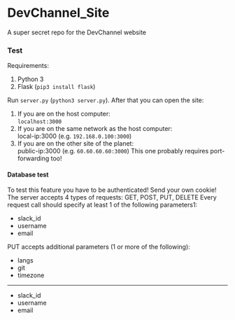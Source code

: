 # DevChannel_Site
A super secret repo for the DevChannel website

### Test
Requirements:
  1. Python 3
  2. Flask (`pip3 install flask`)

Run `server.py` (`python3 server.py`). After that you can open the site:
  1. If you are on the host computer:  
    `localhost:3000`
  2. If you are on the same network as the host computer:  
    local-ip:3000 (e.g. `192.168.0.100:3000`)
  3. If you are on the other site of the planet:  
    public-ip:3000 (e.g. `60.60.60.60:3000`)
    This one probably requires port-forwarding too!

#### Database test
To test this feature you have to be authenticated! Send your own cookie!
The server accepts 4 types of requests: GET, POST, PUT, DELETE
Every request call should specify at least 1 of the following parameters1:
  * slack_id
  * username
  * email

PUT accepts additional parameters (1 or more of the following):
  * langs
  * git
  * timezone
---
  * slack_id
  * username
  * email
